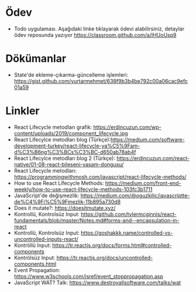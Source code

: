 Ödev
=======

*   Todo uygulaması. Aşağıdaki linke tıklayarak ödevi alabilirsiniz, detaylar ödev reposunda yazıyor 
https://classroom.github.com/a/IHUoUsp9

Dökümanlar
=======
*  State'de ekleme-çıkarma-güncelleme işlemleri: https://gist.github.com/yurtarmehmet/638f9b3b4be792c00a06cac9efc01a59

Linkler
=======

* React Lifecycle metodları grafik: https://erdincuzun.com/wp-content/uploads/2019/component_lifecycle.jpg
* React Lifecylce metodları blog (Türkçe):https://medium.com/software-development-turkey/react-lifecycle-ya%C5%9Fam-d%C3%B6ng%C3%BCs%C3%BC-d650ab78ab4f
* React Lifecylce metodları blog 2 (Türkçe): https://erdincuzun.com/react-native/01-08-react-bileseni-yasam-dongusu/
* React Lifecycle metodları: https://programmingwithmosh.com/javascript/react-lifecycle-methods/
* How to use React Lifecycle Methods: https://medium.com/front-end-weekly/how-to-use-react-lifecycle-methods-103fc3b1711
* JavaScript'de değişmezlik: https://medium.com/@oguzkilic/javascriptte-de%C4%9Fi%C5%9Fmezlik-11b895a730d8
* Does it mutate?: https://doesitmutate.xyz/
* Kontrollü, Kontrolsüz Input: https://github.com/tylermcginnis/react-fundamentals/blob/master/Notes.md#forms-and--encapsulation-in-react
* Kontrollü, Kontrolsüz Input: https://goshakkk.name/controlled-vs-uncontrolled-inputs-react/
* Kontröllü Input: https://tr.reactjs.org/docs/forms.html#controlled-components
* Kontrölsüz Input: https://tr.reactjs.org/docs/uncontrolled-components.html
* Event Propagation: https://www.w3schools.com/jsref/event_stoppropagation.asp
* JavaScript WAT? Talk: https://www.destroyallsoftware.com/talks/wat 
